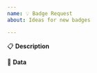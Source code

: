 ```yaml
---
name: 💡 Badge Request
about: Ideas for new badges

---
```


:clipboard: **Description**
<!--
A clear and concise description of the new badge.

- Which service is this badge for e.g: GitHub, Travis CI
- What sort of information should this badge show?
  Provide an example in plain text e.g: "version | v1.01" or as a static badge
  (static badge generator can be found at https://shields.io)
-->

:link: **Data**
<!--
Where can we get the data from?

- Is there a public API?
- Does the API requires an API key?
- Link to the API documentation.
-->


<!-- Love Shields? Please consider donating $10 to sustain our activities:
👉  https://opencollective.com/shields -->

